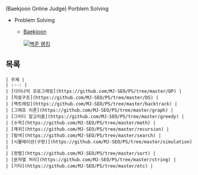 (Baekjoon Online Judge) Porblem Solving

- Problem Solving    
  - [Baekjoon](https://www.acmicpc.net/user/audwns27)       
         
    [![백준 랭킹](http://mazassumnida.wtf/api/v2/generate_badge?boj=audwns27)](https://www.acmicpc.net/user/audwns27)   

## 목록
    | 주제 |
    | :--: |
    | [다이나믹 프로그래밍](https://github.com/MJ-SEO/PS/tree/master/DP) |
    | [자료구조](https://github.com/MJ-SEO/PS/tree/master/DS) |
    | [백트래킹](https://github.com/MJ-SEO/PS/tree/master/backtrack) |
    | [그래프 이론](https://github.com/MJ-SEO/PS/tree/master/graph) |
    | [그리디 알고리즘](https://github.com/MJ-SEO/PS/tree/master/greedy) |
    | [수학](https://github.com/MJ-SEO/PS/tree/master/math) |
    | [재귀](https://github.com/MJ-SEO/PS/tree/master/recursion) |
    | [탐색](https://github.com/MJ-SEO/PS/tree/master/search) |
    | [시뮬레이션(구현)](https://github.com/MJ-SEO/PS/tree/master/simulation) |
    | [정렬](https://github.com/MJ-SEO/PS/tree/master/sort) |
    | [문자열 처리](https://github.com/MJ-SEO/PS/tree/master/string) |
    | [기타](https://github.com/MJ-SEO/PS/tree/master/etc) |


